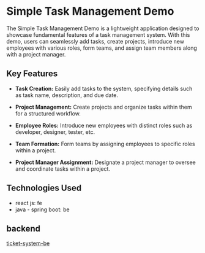 # Simple Task Management Demo

The Simple Task Management Demo is a lightweight application designed to showcase fundamental features of a task management system. With this demo, users can seamlessly add tasks, create projects, introduce new employees with various roles, form teams, and assign team members along with a project manager.

## Key Features

- **Task Creation:** Easily add tasks to the system, specifying details such as task name, description, and due date.

- **Project Management:** Create projects and organize tasks within them for a structured workflow.

- **Employee Roles:** Introduce new employees with distinct roles such as developer, designer, tester, etc.

- **Team Formation:** Form teams by assigning employees to specific roles within a project.

- **Project Manager Assignment:** Designate a project manager to oversee and coordinate tasks within a project.

## Technologies Used

- react js: fe
- java - spring boot: be

##  backend
 [ticket-system-be](https://github.com/abstractionLevel/ticket-system-be)

